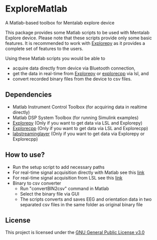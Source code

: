 # ExploreMatlab
A Matlab-based toolbox for Mentalab explore device


This package provides some Matlab scripts to be used with Mentalab Explore device. Please note that these scripts provide only some basic features. It is recommended to work with [Explorepy](https://github.com/Mentalab-hub/explorepy) as it provides a complete set of features to the users.

Using these Matlab scripts you would be able to
* acquire data directly from device via Bluetooth connection,
* get the data in real-time from [Explorepy](https://github.com/Mentalab-hub/explorepy) or [explorecpp](https://github.com/Mentalab-hub/explorecpp) via lsl, and 
* convert recorded binary files from the device to csv files.


## Dependencies
* Matlab Instrument Control Toolbox (for acquiring data in realtime directly)
* Matlab DSP System Toolbox (for running Simulink examples)
* [Explorepy](https://github.com/Mentalab-hub/explorepy) (Only if you want to get data via LSL and Explorepy)
* [Explorecpp](https://github.com/Mentalab-hub/explorecpp) (Only if you want to get data via LSL and Explorecpp)
* [labstreaminglayer](https://github.com/sccn/labstreaminglayer) (Only if you want to get data via Explorepy or Explorecpp)


## How to use?
* Run the setup script to add necessary paths
* For real-time signal acquisition directly with Matlab see this [link](https://github.com/Mentalab-hub/explorematlab/tree/master/api)
* For real-time signal acquisition from LSL see this [link](https://github.com/Mentalab-hub/explorematlab/tree/master/lsl-acquisition)
* Binary to csv converter
  * Run "convertBIN2csv" command in Matlab
  * Select the binary file via GUI
  * The scripts converts and saves EEG and orientation data in two separated csv files in the same folder as original binary file

## License
This project is licensed under the [GNU General Public License v3.0](LICENSE)
